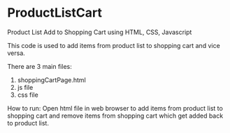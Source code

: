 # ProductListCart
Product List Add to Shopping Cart using HTML, CSS, Javascript

This code is used to add items from product list to shopping cart and vice versa.

There are 3 main files:
1. shoppingCartPage.html
2. js file
3. css file

How to run:
Open html file in web browser to add items from product list to shopping cart and remove items from shopping cart which get added back to product list.
